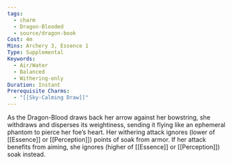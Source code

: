 ```yaml
---
tags:
  - charm
  - Dragon-Blooded
  - source/dragon-book
Cost: 4m
Mins: Archery 3, Essence 1
Type: Supplemental
Keywords:
  - Air/Water
  - Balanced
  - Withering-only
Duration: Instant
Prerequisite Charms:
  - "[[Sky-Calming Draw]]"
---
```

As the Dragon-Blood draws back her arrow against her bowstring, she withdraws and disperses its weightiness, sending it flying like an ephemeral phantom to pierce her foe’s heart. Her withering attack ignores (lower of [[Essence]] or [[Perception]]) points of soak from armor. If her attack benefits from aiming, she ignores (higher of [[Essence]] or [[Perception]]) soak instead.